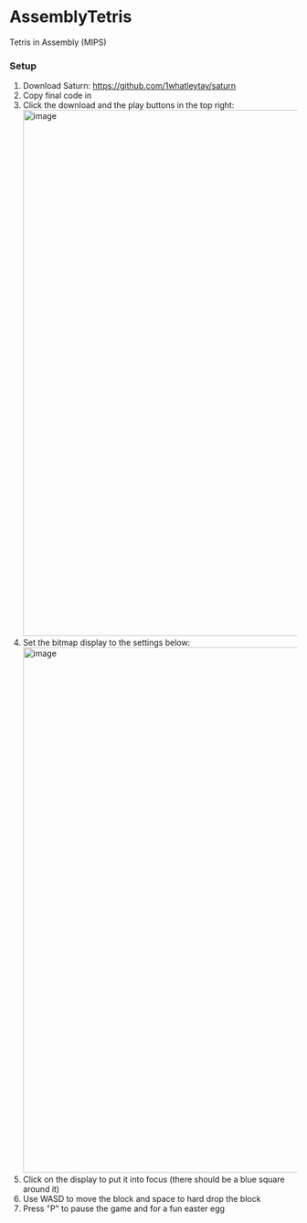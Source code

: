 # AssemblyTetris
Tetris in Assembly (MIPS)

### Setup
1. Download Saturn: https://github.com/1whatleytay/saturn
2. Copy final code in
3. Click the download and the play buttons in the top right:
   <img width="1470" height="920" alt="image" src="https://github.com/user-attachments/assets/5933a7ff-7963-4602-bcd2-f70090c47321" />
4. Set the bitmap display to the settings below:
   <img width="1470" height="919" alt="image" src="https://github.com/user-attachments/assets/83cd7fa6-78bc-4bce-ab23-a84fdb9c0dda" />
5. Click on the display to put it into focus (there should be a blue square around it)
6. Use WASD to move the block and space to hard drop the block
7. Press "P" to pause the game and for a fun easter egg
